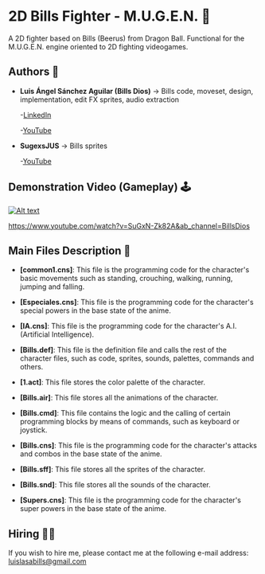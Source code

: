 # 2D Bills Fighter - M.U.G.E.N. 🥋
A 2D fighter based on Bills (Beerus) from Dragon Ball. Functional for the M.U.G.E.N. engine oriented to 2D fighting videogames.

## Authors 👤
* **Luis Ángel Sánchez Aguilar (Bills Dios)** -> Bills code, moveset, design, implementation, edit FX sprites, audio extraction

    -[LinkedIn](https://www.linkedin.com/in/sanchezluismachinelearning/)
    
    -[YouTube](https://www.youtube.com/@billslasa)

* **SugexsJUS** -> Bills sprites

    -[YouTube](https://www.youtube.com/channel/UCDZwHbT0k4LHWT4PV2jqyVA)

## Demonstration Video (Gameplay) 🕹

[![Alt text](https://img.youtube.com/vi/SuGxN-Zk82A/0.jpg)](https://www.youtube.com/watch?v=SuGxN-Zk82A&ab_channel=BillsDios)

https://www.youtube.com/watch?v=SuGxN-Zk82A&ab_channel=BillsDios

## Main Files Description 📘

* **[common1.cns]**: This file is the programming code for the character's basic movements such as standing, crouching, walking, running, jumping and falling.

* **[Especiales.cns]**: This file is the programming code for the character's special powers in the base state of the anime.

* **[IA.cns]**: This file is the programming code for the character's A.I. (Artificial Intelligence).

* **[Bills.def]**: This file is the definition file and calls the rest of the character files, such as code, sprites, sounds, palettes, commands and others.

* **[1.act]**: This file stores the color palette of the character.

* **[Bills.air]**: This file stores all the animations of the character.

* **[Bills.cmd]**: This file contains the logic and the calling of certain programming blocks by means of commands, such as keyboard or joystick.

* **[Bills.cns]**: This file is the programming code for the character's attacks and combos in the base state of the anime.

* **[Bills.sff]**: This file stores all the sprites of the character.

* **[Bills.snd]**: This file stores all the sounds of the character.

* **[Supers.cns]**: This file is the programming code for the character's super powers in the base state of the anime.

## Hiring 🤝🏿

If you wish to hire me, please contact me at the following e-mail address: luislasabills@gmail.com
